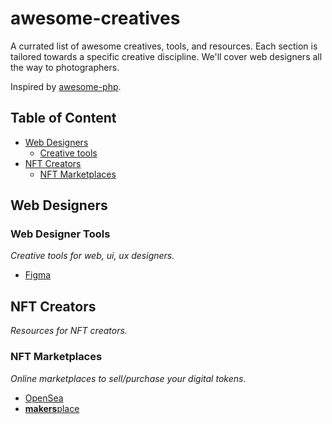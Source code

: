# awesome-creatives

A currated list of awesome creatives, tools, and resources. Each section is tailored towards a specific creative discipline. We'll cover web designers all the way to photographers.

Inspired by [awesome-php](https://github.com/ziadoz/awesome-php).

## Table of Content

* [Web Designers](#web-designers)
  * [Creative tools](#web-designer-tools)
* [NFT Creators](#nft-creators)
  * [NFT Marketplaces](#nft-marketplaces)

## Web Designers

### Web Designer Tools
*Creative tools for web, ui, ux designers.*

- [Figma](https://www.figma.com/)

## NFT Creators
*Resources for NFT creators.*

### NFT Marketplaces
*Online marketplaces to sell/purchase your digital tokens.*

- [OpenSea](https://opensea.io/)
- [**makers**place](https://makersplace.com/)

